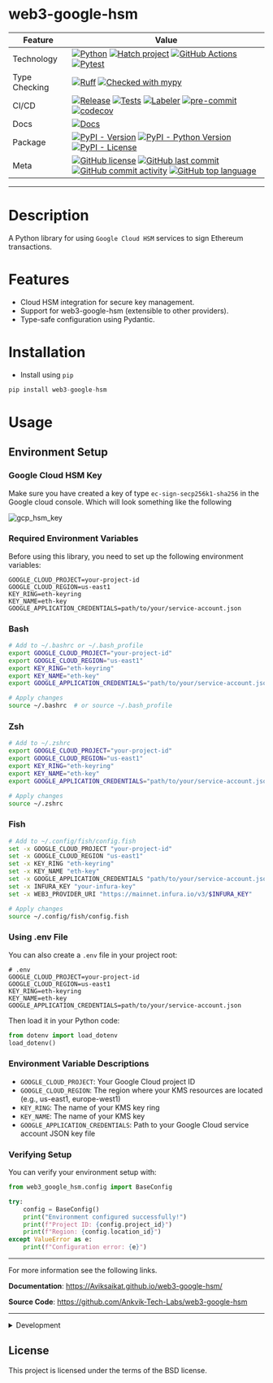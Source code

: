 # web3-google-hsm


<div align="center" markdown>

| Feature       | Value                                                                                                                                                                                                                                                                                                                                                                                                                                                                                                                                                                                                                                                                                                                                                                                                                                                                                                      |
|---------------|------------------------------------------------------------------------------------------------------------------------------------------------------------------------------------------------------------------------------------------------------------------------------------------------------------------------------------------------------------------------------------------------------------------------------------------------------------------------------------------------------------------------------------------------------------------------------------------------------------------------------------------------------------------------------------------------------------------------------------------------------------------------------------------------------------------------------------------------------------------------------------------------------------|
| Technology    | [![Python](https://img.shields.io/badge/Python-3776AB.svg?style=flat&logo=Python&logoColor=white)](https://www.python.org/) [![Hatch project](https://img.shields.io/badge/%F0%9F%A5%9A-Hatch-4051b5.svg)](https://github.com/pypa/hatch) [![GitHub Actions](https://img.shields.io/badge/GitHub%20Actions-2088FF.svg?style=flat&logo=GitHub-Actions&logoColor=white)](https://github.com/features/actions) [![Pytest](https://img.shields.io/badge/Pytest-0A9EDC.svg?style=flat&logo=Pytest&logoColor=white)](https://github.com/Ankvik-Tech-Labs/web3-google-hsmweb3-google-hsm/actions/workflows/tests.yml/badge.svg)                                                                                                                                                                                                                                                                                 |
| Type Checking | [![Ruff](https://img.shields.io/endpoint?url=https://raw.githubusercontent.com/astral-sh/ruff/main/assets/badge/v2.json)](https://github.com/astral-sh/ruff) [![Checked with mypy](http://www.mypy-lang.org/static/mypy_badge.svg)](http://mypy-lang.org/)                                                                                                                                                                                                                                                                                                                                                                                                                                                                                                                                                                                                                                                 |
| CI/CD         | [![Release](https://github.com/Ankvik-Tech-Labs/web3-google-hsm/actions/workflows/build.yml/badge.svg)](https://github.com/Ankvik-Tech-Labs/web3-google-hsm/actions/workflows/build.yml) [![Tests](https://github.com/Ankvik-Tech-Labs/web3-google-hsm/actions/workflows/tests.yml/badge.svg)](https://github.com/Ankvik-Tech-Labs/web3-google-hsm/actions/workflows/tests.yml) [![Labeler](https://github.com/Ankvik-Tech-Labs/web3-google-hsm/actions/workflows/labeler.yml/badge.svg)](https://github.com/Ankvik-Tech-Labs/web3-google-hsm/actions/workflows/labeler.yml) [![pre-commit](https://img.shields.io/badge/pre--commit-enabled-brightgreen?logo=pre-commit&logoColor=white)](https://github.com/pre-commit/pre-commit) [![codecov](https://codecov.io/gh/Ankvik-Tech-Labs/web3-google-hsm/graph/badge.svg?token=CK69S336BL)](https://codecov.io/gh/Ankvik-Tech-Labs/web3-google-hsm) |
| Docs          | [![Docs](https://github.com/Ankvik-Tech-Labs/web3-google-hsm/actions/workflows/documentation.yml/badge.svg)](https://github.com/Ankvik-Tech-Labs/web3-google-hsm/actions/workflows/build.yml)                                                                                                                                                                                                                                                                                                                                                                                                                                                                                                                                                                                                                                                                                                            |
| Package       | [![PyPI - Version](https://img.shields.io/pypi/v/web3-google-hsm.svg)](https://pypi.org/project/web3-google-hsm/) [![PyPI - Python Version](https://img.shields.io/pypi/pyversions/web3-google-hsm)](https://pypi.org/project/web3-google-hsm/) [![PyPI - License](https://img.shields.io/pypi/l/web3-google-hsm)](https://pypi.org/project/web3-google-hsm/)                                                                                                                                                                                                                                                                                                                                                                                                                                                                                                                                        |
| Meta          | [![GitHub license](https://img.shields.io/github/license/Ankvik-Tech-Labs/web3-google-hsm?&color=1573D5)](https://github.com/Ankvik-Tech-Labs/web3-google-hsm/blob/main/LICENSE) [![GitHub last commit](https://img.shields.io/github/last-commit/Ankvik-Tech-Labs/web3-google-hsm?style=flat&color=1573D5)](https://github.com/Ankvik-Tech-Labs/web3-google-hsmweb3-google-hsm/commits/main) [![GitHub commit activity](https://img.shields.io/github/commit-activity/m/Ankvik-Tech-Labs/web3-google-hsm?style=flat&color=1573D5)](https://github.com/Ankvik-Tech-Labs/web3-google-hsmweb3-google-hsm/graphs/commit-activity) [![GitHub top language](https://img.shields.io/github/languages/top/Ankvik-Tech-Labs/web3-google-hsm?style=flat&color=1573D5)](https://github.com/Ankvik-Tech-Labs/web3-google-hsmweb3-google-hsm)                                                               |

</div>

---

# Description

A Python library for using `Google Cloud HSM` services to sign Ethereum transactions.

# Features

- Cloud HSM integration for secure key management.
- Support for web3-google-hsm (extensible to other providers).
- Type-safe configuration using Pydantic.


# Installation

- Install using `pip`
```py
pip install web3-google-hsm
```

# Usage

## Environment Setup

### Google Cloud HSM Key

Make sure you have created a key of type `ec-sign-secp256k1-sha256`
in the Google cloud console. Which will look something like the following

![gcp_hsm_key](media/gcp_hsm_key.png)

### Required Environment Variables

Before using this library, you need to set up the following environment variables:

```plaintext
GOOGLE_CLOUD_PROJECT=your-project-id
GOOGLE_CLOUD_REGION=us-east1
KEY_RING=eth-keyring
KEY_NAME=eth-key
GOOGLE_APPLICATION_CREDENTIALS=path/to/your/service-account.json
```

### Bash
```bash
# Add to ~/.bashrc or ~/.bash_profile
export GOOGLE_CLOUD_PROJECT="your-project-id"
export GOOGLE_CLOUD_REGION="us-east1"
export KEY_RING="eth-keyring"
export KEY_NAME="eth-key"
export GOOGLE_APPLICATION_CREDENTIALS="path/to/your/service-account.json"

# Apply changes
source ~/.bashrc  # or source ~/.bash_profile
```

### Zsh
```zsh
# Add to ~/.zshrc
export GOOGLE_CLOUD_PROJECT="your-project-id"
export GOOGLE_CLOUD_REGION="us-east1"
export KEY_RING="eth-keyring"
export KEY_NAME="eth-key"
export GOOGLE_APPLICATION_CREDENTIALS="path/to/your/service-account.json"

# Apply changes
source ~/.zshrc
```

### Fish
```bash
# Add to ~/.config/fish/config.fish
set -x GOOGLE_CLOUD_PROJECT "your-project-id"
set -x GOOGLE_CLOUD_REGION "us-east1"
set -x KEY_RING "eth-keyring"
set -x KEY_NAME "eth-key"
set -x GOOGLE_APPLICATION_CREDENTIALS "path/to/your/service-account.json"
set -x INFURA_KEY "your-infura-key"
set -x WEB3_PROVIDER_URI "https://mainnet.infura.io/v3/$INFURA_KEY"

# Apply changes
source ~/.config/fish/config.fish
```

### Using .env File
You can also create a `.env` file in your project root:

```plaintext
# .env
GOOGLE_CLOUD_PROJECT=your-project-id
GOOGLE_CLOUD_REGION=us-east1
KEY_RING=eth-keyring
KEY_NAME=eth-key
GOOGLE_APPLICATION_CREDENTIALS=path/to/your/service-account.json
```

Then load it in your Python code:
```python
from dotenv import load_dotenv
load_dotenv()
```

### Environment Variable Descriptions

- `GOOGLE_CLOUD_PROJECT`: Your Google Cloud project ID
- `GOOGLE_CLOUD_REGION`: The region where your KMS resources are located (e.g., us-east1, europe-west1)
- `KEY_RING`: The name of your KMS key ring
- `KEY_NAME`: The name of your KMS key
- `GOOGLE_APPLICATION_CREDENTIALS`: Path to your Google Cloud service account JSON key file

### Verifying Setup

You can verify your environment setup with:

```python
from web3_google_hsm.config import BaseConfig

try:
    config = BaseConfig()
    print("Environment configured successfully!")
    print(f"Project ID: {config.project_id}")
    print(f"Region: {config.location_id}")
except ValueError as e:
    print(f"Configuration error: {e}")
```


---

For more information see the following links.

**Documentation**: <a href="https://Aviksaikat.github.io/web3-google-hsm/" target="_blank">https://Aviksaikat.github.io/web3-google-hsm/</a>

**Source Code**: <a href="https://github.com/Ankvik-Tech-Labs/web3-google-hsm" target="_blank">https://github.com/Ankvik-Tech-Labs/web3-google-hsm</a>

---

<details close>
<summary>Development</summary>
<br>


## Development

### Setup environment

We use [Hatch](https://hatch.pypa.io/latest/install/) to manage the development environment and production build. Ensure it's installed on your system.

### Run unit tests

You can run all the tests with:

```bash
hatch run test
```

### Format the code

Execute the following command to apply linting and check typing:

```bash
hatch run lint
```

### Publish a new version

You can bump the version, create a commit and associated tag with one command:

```bash
hatch version patch
```

```bash
hatch version minor
```

```bash
hatch version major
```

Your default Git text editor will open so you can add information about the release.

When you push the tag on GitHub, the workflow will automatically publish it on PyPi and a GitHub release will be created as draft.

## Serve the documentation

You can serve the Mkdocs documentation with:

```bash
hatch run docs-serve
```

It'll automatically watch for changes in your code.


</details>


## License

This project is licensed under the terms of the BSD license.
